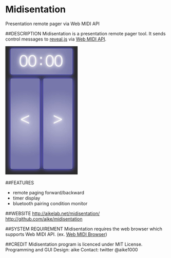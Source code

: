 Midisentation
====
Presentation remote pager via Web MIDI API

##DESCRIPTION
Midisentation is a presentation remote pager tool.
It sends control messages to [reveal.js](http://lab.hakim.se/reveal-js/) via [Web MIDI API](http://www.w3.org/TR/webmidi/).

![image](images/thumb.jpg)

##FEATURES
- remote paging forward/backward
- timer display
- bluetooth pairing condition monitor

##WEBSITE
http://aikelab.net/midisentation/ 
http://github.com/aike/midisentation

##SYSTEM REQUIREMENT
Midisentation requires the web browser which supports Web MIDI API. (ex. [Web MIDI Browser](http://www.taktech.org/takm/WebMIDIBrowser/Web_MIDI_Browser.html))

##CREDIT
Midisentation program is licenced under MIT License.  
Programming and GUI Design: aike
Contact: twitter @aike1000
